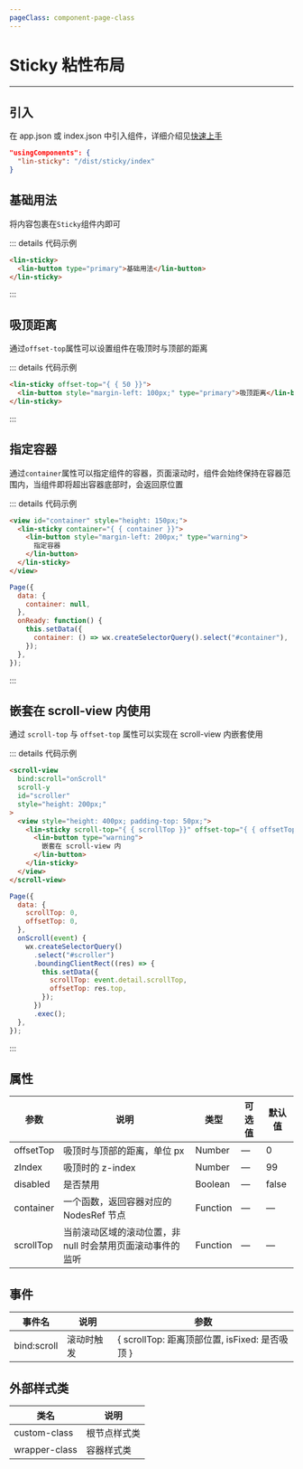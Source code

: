 ```yaml
---
pageClass: component-page-class
---
```


# Sticky 粘性布局

---

<demo-image src='/componentImage/view/sticky.gif' />

## 引入

在 app.json 或 index.json 中引入组件，详细介绍见[快速上手](/guide/start)

```json
"usingComponents": {
  "lin-sticky": "/dist/sticky/index"
}
```

## 基础用法

将内容包裹在`Sticky`组件内即可

::: details 代码示例

```html
<lin-sticky>
  <lin-button type="primary">基础用法</lin-button>
</lin-sticky>
```

:::

## 吸顶距离

通过`offset-top`属性可以设置组件在吸顶时与顶部的距离

::: details 代码示例

```html
<lin-sticky offset-top="{ { 50 }}">
  <lin-button style="margin-left: 100px;" type="primary">吸顶距离</lin-button>
</lin-sticky>
```

:::

## 指定容器

通过`container`属性可以指定组件的容器，页面滚动时，组件会始终保持在容器范围内，当组件即将超出容器底部时，会返回原位置

::: details 代码示例

```html
<view id="container" style="height: 150px;">
  <lin-sticky container="{ { container }}">
    <lin-button style="margin-left: 200px;" type="warning">
      指定容器
    </lin-button>
  </lin-sticky>
</view>
```

```javascript
Page({
  data: {
    container: null,
  },
  onReady: function() {
    this.setData({
      container: () => wx.createSelectorQuery().select("#container"),
    });
  },
});
```

:::

## 嵌套在 scroll-view 内使用

通过 `scroll-top` 与 `offset-top` 属性可以实现在 scroll-view 内嵌套使用

::: details 代码示例

```html
<scroll-view
  bind:scroll="onScroll"
  scroll-y
  id="scroller"
  style="height: 200px;"
>
  <view style="height: 400px; padding-top: 50px;">
    <lin-sticky scroll-top="{ { scrollTop }}" offset-top="{ { offsetTop }}">
      <lin-button type="warning">
        嵌套在 scroll-view 内
      </lin-button>
    </lin-sticky>
  </view>
</scroll-view>
```

```javascript
Page({
  data: {
    scrollTop: 0,
    offsetTop: 0,
  },
  onScroll(event) {
    wx.createSelectorQuery()
      .select("#scroller")
      .boundingClientRect((res) => {
        this.setData({
          scrollTop: event.detail.scrollTop,
          offsetTop: res.top,
        });
      })
      .exec();
  },
});
```

:::

## 属性

| 参数      | 说明                                                       | 类型     | 可选值 | 默认值 |
| --------- | ---------------------------------------------------------- | -------- | ------ | ------ |
| offsetTop | 吸顶时与顶部的距离，单位 px                                | Number   | —      | 0      |
| zIndex    | 吸顶时的 z-index                                           | Number   | —      | 99     |
| disabled  | 是否禁用                                                   | Boolean  | —      | false  |
| container | 一个函数，返回容器对应的 NodesRef 节点                     | Function | —      | —      |
| scrollTop | 当前滚动区域的滚动位置，非 null 时会禁用页面滚动事件的监听 | Function | —      | —      |

## 事件

| 事件名      | 说明       | 参数                                           |
| ----------- | ---------- | ---------------------------------------------- |
| bind:scroll | 滚动时触发 | { scrollTop: 距离顶部位置, isFixed: 是否吸顶 } |

## 外部样式类

| 类名      | 说明         |
| ------------- | ------------ |
| custom-class  | 根节点样式类 |
| wrapper-class | 容器样式类   |
